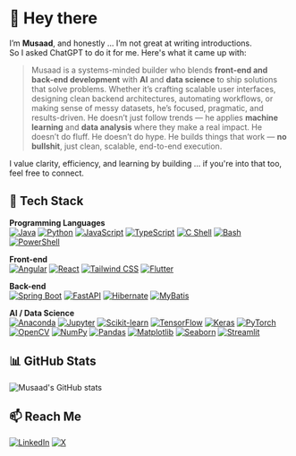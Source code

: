 # 👋 Hey there

I’m **Musaad**, and honestly ... I’m not great at writing introductions.  
So I asked ChatGPT to do it for me. Here's what it came up with:

> Musaad is a systems-minded builder who blends **front-end and back-end development** with **AI** and **data science** to ship solutions that solve problems. Whether it’s crafting scalable user interfaces, designing clean backend architectures, automating workflows, or making sense of messy datasets, he’s focused, pragmatic, and results-driven. He doesn’t just follow trends — he applies **machine learning** and **data analysis** where they make a real impact. He doesn’t do fluff. He doesn’t do hype. He builds things that work — **no bullshit**, just clean, scalable, end-to-end execution.

I value clarity, efficiency, and learning by building ... if you're into that too, feel free to connect.

## 🧰 Tech Stack  
**Programming Languages**  
[![Java](https://img.shields.io/badge/Java-ED8B00?style=flat&logo=openjdk&logoColor=white)](https://docs.oracle.com/en/java/)
[![Python](https://img.shields.io/badge/Python-3776AB?style=flat&logo=python&logoColor=white)](https://www.python.org)
[![JavaScript](https://img.shields.io/badge/JavaScript-F7DF1E?style=flat&logo=javascript&logoColor=black)](https://developer.mozilla.org/en-US/docs/Web/JavaScript)
[![TypeScript](https://img.shields.io/badge/TypeScript-3178C6?style=flat&logo=typescript&logoColor=white)](https://www.typescriptlang.org)
[![C Shell](https://img.shields.io/badge/C--Shell-4EAA25?style=flat&logo=gnu-bash&logoColor=white)](https://www.gnu.org/software/bash/)
[![Bash](https://img.shields.io/badge/Bash-4EAA25?style=flat&logo=gnu-bash&logoColor=white)](https://www.gnu.org/software/bash/)
[![PowerShell](https://img.shields.io/badge/PowerShell-5391FE?style=flat&logo=powershell&logoColor=white)](https://learn.microsoft.com/powershell/)

**Front-end**  
[![Angular](https://img.shields.io/badge/Angular-DD0031?style=flat&logo=angular&logoColor=white)](https://angular.io)
[![React](https://img.shields.io/badge/React-20232A?style=flat&logo=react&logoColor=61DAFB)](https://reactjs.org)
[![Tailwind CSS](https://img.shields.io/badge/Tailwind_CSS-38B2AC?style=flat&logo=tailwind-css&logoColor=white)](https://tailwindcss.com)
[![Flutter](https://img.shields.io/badge/Flutter-02569B?style=flat&logo=flutter&logoColor=white)](https://flutter.dev)


**Back-end**  
[![Spring Boot](https://img.shields.io/badge/Spring_Boot-6DB33F?style=flat&logo=spring-boot&logoColor=white)](https://spring.io/projects/spring-boot)
[![FastAPI](https://img.shields.io/badge/FastAPI-009688?style=flat&logo=fastapi&logoColor=white)](https://fastapi.tiangolo.com)
[![Hibernate](https://img.shields.io/badge/Hibernate-59666C?style=flat&logo=hibernate&logoColor=white)](https://hibernate.org)
[![MyBatis](https://img.shields.io/badge/MyBatis-005BAC?style=flat&logo=java&logoColor=white)](https://mybatis.org)

**AI / Data Science**  
[![Anaconda](https://img.shields.io/badge/Anaconda-44A833?style=flat&logo=anaconda&logoColor=white)](https://www.anaconda.com)
[![Jupyter](https://img.shields.io/badge/Jupyter-F37626?style=flat&logo=jupyter&logoColor=white)](https://jupyter.org)
[![Scikit-learn](https://img.shields.io/badge/Scikit--learn-F7931E?style=flat&logo=scikit-learn&logoColor=white)](https://scikit-learn.org)
[![TensorFlow](https://img.shields.io/badge/TensorFlow-FF6F00?style=flat&logo=tensorflow&logoColor=white)](https://www.tensorflow.org)
[![Keras](https://img.shields.io/badge/Keras-D00000?style=flat&logo=keras&logoColor=white)](https://keras.io)
[![PyTorch](https://img.shields.io/badge/PyTorch-EE4C2C?style=flat&logo=pytorch&logoColor=white)](https://pytorch.org)
[![OpenCV](https://img.shields.io/badge/OpenCV-5C3EE8?style=flat&logo=opencv&logoColor=white)](https://opencv.org)
[![NumPy](https://img.shields.io/badge/NumPy-013243?style=flat&logo=numpy&logoColor=white)](https://numpy.org)
[![Pandas](https://img.shields.io/badge/Pandas-150458?style=flat&logo=pandas&logoColor=white)](https://pandas.pydata.org)
[![Matplotlib](https://img.shields.io/badge/Matplotlib-11557C?style=flat&logo=plotly&logoColor=white)](https://matplotlib.org)
[![Seaborn](https://img.shields.io/badge/Seaborn-3776AB?style=flat&logo=python&logoColor=white)](https://seaborn.pydata.org)
[![Streamlit](https://img.shields.io/badge/Streamlit-FF4B4B?style=flat&logo=streamlit&logoColor=white)](https://streamlit.io)


## 📊 GitHub Stats

![Musaad's GitHub stats](https://github-readme-stats.vercel.app/api?username=musaadtech&show_icons=true&hide=issues&theme=default)

## 📫 Reach Me

[![LinkedIn](https://img.shields.io/badge/LinkedIn-@musaadmh-1A1F71?style=flat&logo=linkedin&logoColor=white)](https://linkedin.com/in/musaadmh)
[![X](https://img.shields.io/badge/X-@musaadmh-000000?style=flat&logo=twitter&logoColor=white)](https://x.com/musaadmh)


<!--
**MusaadTech/MusaadTech** is a ✨ _special_ ✨ repository because its `README.md` (this file) appears on your GitHub profile.

Here are some ideas to get you started:

- 🔭 I’m currently working on ...
- 🌱 I’m currently learning ...
- 👯 I’m looking to collaborate on ...
- 🤔 I’m looking for help with ...
- 💬 Ask me about ...
- 📫 How to reach me: ...
- 😄 Pronouns: ...
- ⚡ Fun fact: ...
-->
